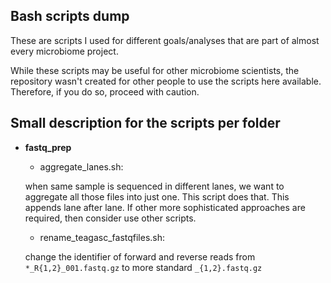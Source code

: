 ## Bash scripts dump

These are scripts I used for different goals/analyses that are part of almost every microbiome project.

While these scripts may be useful for other microbiome scientists, the repository wasn't created for other people to use the scripts here available. Therefore, if you do so, proceed with caution.

## Small description for the scripts per folder
* **fastq_prep**
	* aggregate_lanes.sh: 

	when same sample is sequenced in different lanes, we want to aggregate all those files into just one. This script does that. This appends lane after lane. If other more sophisticated approaches are required, then consider use other scripts.
	* rename_teagasc_fastqfiles.sh: 

	change the identifier of forward and reverse reads from `*_R{1,2}_001.fastq.gz` to more standard `_{1,2}.fastq.gz`
